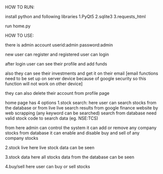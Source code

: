 HOW TO RUN:

install python and following libraries
1.PyQt5
2.sqlite3
3.requests_html

run home.py




HOW TO USE:

there is admin account
userid:admin
password:admin

new user can register and registered user can login

after login user can see their profile and add funds

also they can see their investments and get it on their email
[email functions need to be set up on server device because of 
google security so this function will not work on other device]

they can also delete their account from profile page

home page has 4 options
1.stock search:
here user can search stocks from the database or from live
live search results from google finance website by web scrapping
(any keyword can be searched)
search from database need valid stock code to search data
(eg. NSE:TCS)

from here admin can control the system 
it can add or remove any company stocks from database
it can enable and disable buy and sell of any company stocks

2.stock live 
here live stock data can be seen 

3.stock data
here all stocks data from the database can be seen

4.buy/sell
here user can buy or sell stocks